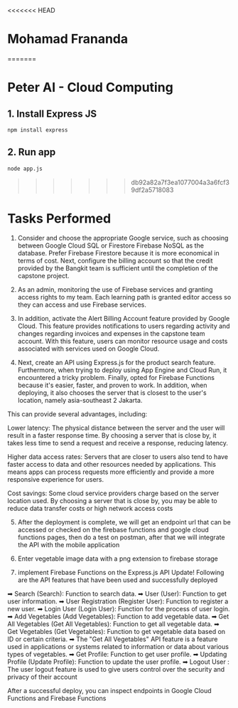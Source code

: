 <<<<<<< HEAD
# Mohamad Frananda
=======
# **Peter AI - Cloud Computing**

## 1. Install Express JS

```bash
npm install express
```

## 2. Run app

```bash
node app.js
```

>>>>>>> db92a82a7f3ea1077004a3a6fcf39df2a5718083

# Tasks Performed
1. Consider and choose the appropriate Google service, such as choosing between Google Cloud SQL or Firestore Firebase NoSQL as the database. Prefer Firebase Firestore because it is more economical in terms of cost. Next, configure the billing account so that the credit provided by the Bangkit team is sufficient until the completion of the capstone project.

2. As an admin, monitoring the use of Firebase services and granting access rights to my team. Each learning path is granted editor access so they can access and use Firebase services.

3. In addition, activate the Alert Billing Account feature provided by Google Cloud. This feature provides notifications to users regarding activity and changes regarding invoices and expenses in the capstone team account. With this feature, users can monitor resource usage and costs associated with services used on Google Cloud.

4. Next, create an API using Express.js for the product search feature. Furthermore, when trying to deploy using App Engine and Cloud Run, it encountered a tricky problem. Finally, opted for Firebase Functions because it's easier, faster, and proven to work. In addition, when deploying, it also chooses the server that is closest to the user's location, namely asia-southeast 2 Jakarta.

This can provide several advantages, including:

Lower latency: The physical distance between the server and the user will result in a faster response time. By choosing a server that is close by, it takes less time to send a request and receive a response, reducing latency.

Higher data access rates: Servers that are closer to users also tend to have faster access to data and other resources needed by applications. This means apps can process requests more efficiently and provide a more responsive experience for users.

Cost savings: Some cloud service providers charge based on the server location used. By choosing a server that is close by, you may be able to reduce data transfer costs or high network access costs

5. After the deployment is complete, we will get an endpoint url that can be accessed or checked on the firebase functions and google cloud functions pages, then do a test on postman, after that we will integrate the API with the mobile application

6. Enter vegetable image data with a png extension to firebase storage

7. implement Firebase Functions on the Express.js API Update! Following are the API features that have been used and successfully deployed

➡ Search (Search): Function to search data.
➡ User (User): Function to get user information.
➡ User Registration (Register User): Function to register a new user.
➡ Login User (Login User): Function for the process of user login.
➡ Add Vegetables (Add Vegetables): Function to add vegetable data.
➡ Get All Vegetables (Get All Vegetables): Function to get all vegetable data.
➡ Get Vegetables (Get Vegetables): Function to get vegetable data based on ID or certain criteria.
➡ The "Get All Vegetables" API feature is a feature used in applications or systems related to information or data about various types of vegetables.
➡ Get Profile: Function to get user profile.
➡ Updating Profile (Update Profile): Function to update the user profile.
➡ Logout User : The user logout feature is used to give users control over the security and privacy of their account

After a successful deploy, you can inspect endpoints in Google Cloud Functions and Firebase Functions
